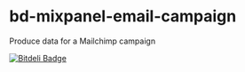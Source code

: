 bd-mixpanel-email-campaign
==========================

Produce data for a Mailchimp campaign

[![Bitdeli Badge](https://d38jwvt3lv6c1n.cloudfront.net/tuulos/bd-mixpanel-email-campaign/trend.png)](https://bitdeli.com/free "Bitdeli Badge")

